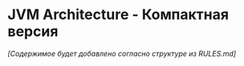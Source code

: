 # JVM Architecture - Компактная версия

*[Содержимое будет добавлено согласно структуре из RULES.md]* 